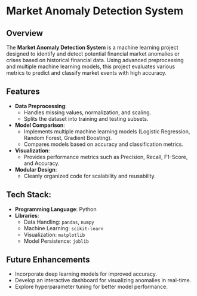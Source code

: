 # Market Anomaly Detection System

## Overview
The **Market Anomaly Detection System** is a machine learning project designed to identify and detect potential financial market anomalies or crises based on historical financial data. Using advanced preprocessing and multiple machine learning models, this project evaluates various metrics to predict and classify market events with high accuracy.


## Features
- **Data Preprocessing**:
  - Handles missing values, normalization, and scaling.
  - Splits the dataset into training and testing subsets.
- **Model Comparison**:
  - Implements multiple machine learning models (Logistic Regression, Random Forest, Gradient Boosting).
  - Compares models based on accuracy and classification metrics.
- **Visualization**:
  - Provides performance metrics such as Precision, Recall, F1-Score, and Accuracy.
- **Modular Design**:
  - Cleanly organized code for scalability and reusability.


## Tech Stack:
- **Programming Language**: Python
- **Libraries**:
  - Data Handling: `pandas`, `numpy`
  - Machine Learning: `scikit-learn`
  - Visualization: `matplotlib`
  - Model Persistence: `joblib`
 
## Future Enhancements
- Incorporate deep learning models for improved accuracy.
- Develop an interactive dashboard for visualizing anomalies in real-time.
- Explore hyperparameter tuning for better model performance.


